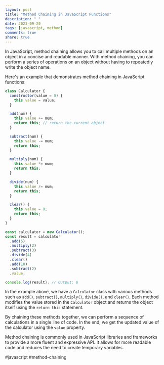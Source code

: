 ```yaml
---
layout: post
title: "Method Chaining in JavaScript Functions"
description: " "
date: 2023-09-20
tags: [javascript, method]
comments: true
share: true
---
```


In JavaScript, method chaining allows you to call multiple methods on an object in a concise and readable manner. With method chaining, you can perform a series of operations on an object without having to repeatedly write the object name.

Here's an example that demonstrates method chaining in JavaScript functions:

```javascript
class Calculator {
  constructor(value = 0) {
    this.value = value;
  }

  add(num) {
    this.value += num;
    return this; // return the current object
  }

  subtract(num) {
    this.value -= num;
    return this;
  }

  multiply(num) {
    this.value *= num;
    return this;
  }

  divide(num) {
    this.value /= num;
    return this;
  }

  clear() {
    this.value = 0;
    return this;
  }
}

const calculator = new Calculator();
const result = calculator
  .add(5)
  .multiply(2)
  .subtract(3)
  .divide(4)
  .clear()
  .add(10)
  .subtract(2)
  .value;

console.log(result); // Output: 8
```

In the example above, we have a `Calculator` class with various methods such as `add()`, `subtract()`, `multiply()`, `divide()`, and `clear()`. Each method modifies the value stored in the `Calculator` object and returns the object itself using the `return this` statement.

By chaining these methods together, we can perform a sequence of calculations in a single line of code. In the end, we get the updated value of the calculator using the `value` property.

Method chaining is commonly used in JavaScript libraries and frameworks to provide a more fluent and expressive API. It allows for more readable code and reduces the need to create temporary variables.

#javascript #method-chaining